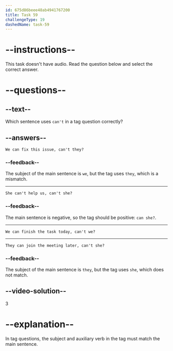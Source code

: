 ```yaml
---
id: 675d86beee48ab4941767200
title: Task 59
challengeType: 19
dashedName: task-59
---
```


# --instructions--

This task doesn't have audio. Read the question below and select the correct answer.

# --questions--

## --text--

Which sentence uses `can't` in a tag question correctly?

## --answers--

`We can fix this issue, can't they?`

### --feedback--

The subject of the main sentence is `we`, but the tag uses `they`, which is a mismatch.

---

`She can't help us, can't she?`

### --feedback--

The main sentence is negative, so the tag should be positive: `can she?`.

---

`We can finish the task today, can't we?`

---

`They can join the meeting later, can't she?`

### --feedback--

The subject of the main sentence is `they`, but the tag uses `she`, which does not match.

## --video-solution--

3

# --explanation--

In tag questions, the subject and auxiliary verb in the tag must match the main sentence.
